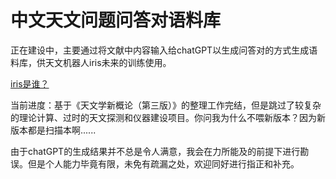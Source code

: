 # 中文天文问题问答对语料库

正在建设中，主要通过将文献中内容输入给chatGPT以生成问答对的方式生成语料库，供天文机器人iris未来的训练使用。

[iris是谁？](https://meteorcollector.github.io/2022/10/iris-manual/)

当前进度：基于《天文学新概论（第三版）》的整理工作完结，但是跳过了较复杂的理论计算、过时的天文探测和仪器建设项目。你问我为什么不喂新版本？因为新版本都是扫描本啊......

由于chatGPT的生成结果并不总是令人满意，我会在力所能及的前提下进行勘误。但是个人能力毕竟有限，未免有疏漏之处，欢迎同好进行指正和补充。